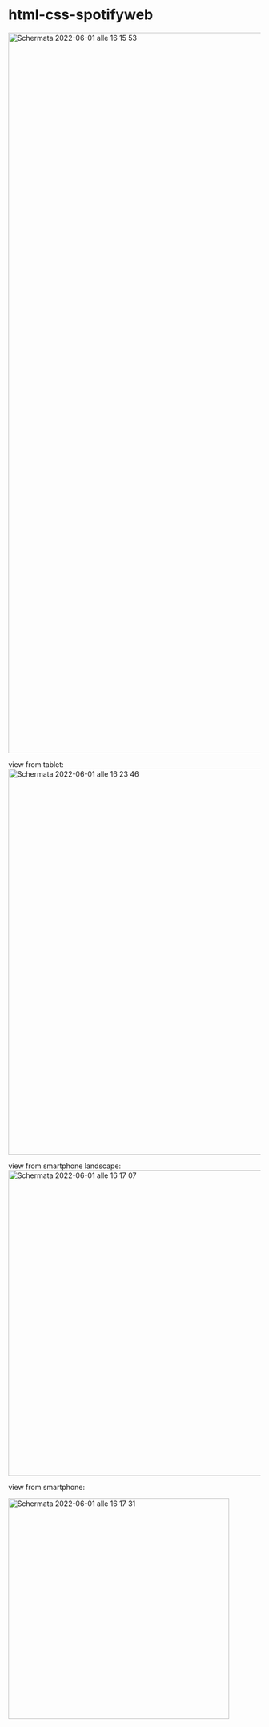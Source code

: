 # html-css-spotifyweb
<img width="1440" alt="Schermata 2022-06-01 alle 16 15 53" src="https://user-images.githubusercontent.com/95136261/171427187-a78b4345-6336-4b25-95af-71a353bc7954.png">


view from tablet:
<img width="771" alt="Schermata 2022-06-01 alle 16 23 46" src="https://user-images.githubusercontent.com/95136261/171427703-9e79fb92-bdd3-44b5-937c-beea15d17636.png">

view from smartphone landscape:
<img width="611" alt="Schermata 2022-06-01 alle 16 17 07" src="https://user-images.githubusercontent.com/95136261/171427243-e27ae1b5-bf80-45ed-aa2d-345b6ef7bb89.png">

view from smartphone:

<img width="441" alt="Schermata 2022-06-01 alle 16 17 31" src="https://user-images.githubusercontent.com/95136261/171427278-dd841283-8279-4a0c-b73d-48a460a96295.png">
